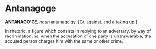 # Antanagoge

**ANTANAGO'GE**, _noun_ antanago'gy. \[Gr. against, and a taking up.\]

In rhetoric, a figure which consists in replying to an adversary, by way of recrimination; as, when the accusation of one party is unanswerable, the accused person charges him with the same or other crime.